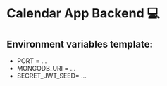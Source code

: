 # Calendar App Backend 💻

## Environment variables template:

- PORT = ...
- MONGODB_URI = ...
- SECRET_JWT_SEED= ...
